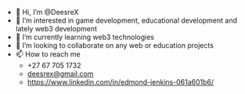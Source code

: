 - 👋 Hi, I’m @DeesreX
- 👀 I’m interested in game development, educational development and lately web3 development
- 🌱 I’m currently learning web3 technologies
- 💞️ I’m looking to collaborate on any web or education projects
- 📫 How to reach me
    - +27 67 705 1732
    - deesrex@gmail.com
    - https://www.linkedin.com/in/edmond-jenkins-061a601b6/

<!---
DeesreX/DeesreX is a ✨ special ✨ repository because its `README.md` (this file) appears on your GitHub profile.
You can click the Preview link to take a look at your changes.
--->

